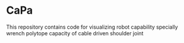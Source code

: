 # CaPa
This repository contains code for visualizing robot capability specially wrench polytope capacity of cable driven shoulder joint
